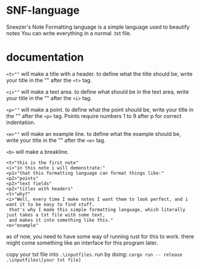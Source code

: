 # SNF-language
Sneezer's Note Formatting language is a simple language used to beautify notes
You can write everything in a normal .txt file.
# documentation
`<t>""` will make a title with a header. to define what the title should be, write your title in the "" after the `<t>` tag.

`<i>""` will make a text area. to define what should be in the text area, write your title in the "" after the `<i>` tag.

`<p>""` will make a point. to define what the point should be, write your title in the "" after the `<p>` tag. Points require numbers 1 to 9 after p for correct indentation.

`<e>""` will make an example line. to define what the example should be, write your title in the "" after the `<e>` tag.

`<b>` will make a breakline.

```
<t>"this is the first note"
<i>"in this note i will demonstrate:"
<p1>"that this formatting language can format things like:"
<p2>"points"
<p2>"text fields"
<p2>"titles with headers"
<t>"why?"
<i>"Well, every time I make notes I want them to look perfect, and i want it to be easy to find stuff.
 that's why I made this simple formatting language, which literally just takes a txt file with some text,
 and makes it into something like this."
<e>"example"
```

as of now, you need to have some way of running rust for this to work. there might come something like an interface for this program later.

copy your txt file into `.\inputfiles`. run by doing:
`cargo run -- release .\inputfiles\[your txt file]`
